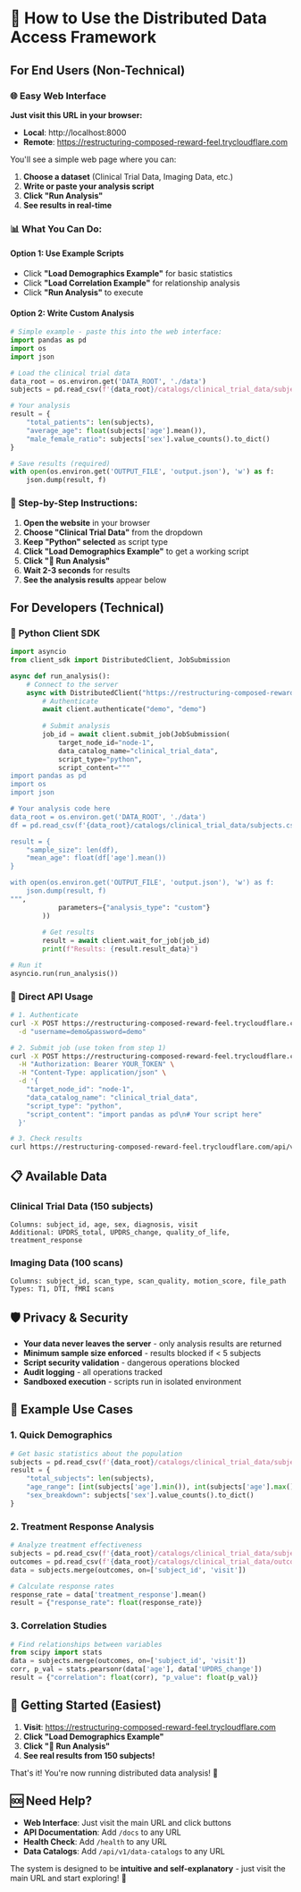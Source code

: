 # 🚀 How to Use the Distributed Data Access Framework

## For End Users (Non-Technical)

### 🌐 **Easy Web Interface**

**Just visit this URL in your browser:**
- **Local**: http://localhost:8000
- **Remote**: https://restructuring-composed-reward-feel.trycloudflare.com

You'll see a simple web page where you can:
1. **Choose a dataset** (Clinical Trial Data, Imaging Data, etc.)
2. **Write or paste your analysis script**
3. **Click "Run Analysis"**
4. **See results in real-time**

### 📊 **What You Can Do:**

#### **Option 1: Use Example Scripts**
- Click **"Load Demographics Example"** for basic statistics
- Click **"Load Correlation Example"** for relationship analysis
- Click **"Run Analysis"** to execute

#### **Option 2: Write Custom Analysis**
```python
# Simple example - paste this into the web interface:
import pandas as pd
import os
import json

# Load the clinical trial data
data_root = os.environ.get('DATA_ROOT', './data')
subjects = pd.read_csv(f'{data_root}/catalogs/clinical_trial_data/subjects.csv')

# Your analysis
result = {
    "total_patients": len(subjects),
    "average_age": float(subjects['age'].mean()),
    "male_female_ratio": subjects['sex'].value_counts().to_dict()
}

# Save results (required)
with open(os.environ.get('OUTPUT_FILE', 'output.json'), 'w') as f:
    json.dump(result, f)
```

### 🎯 **Step-by-Step Instructions:**

1. **Open the website** in your browser
2. **Choose "Clinical Trial Data"** from the dropdown
3. **Keep "Python" selected** as script type
4. **Click "Load Demographics Example"** to get a working script
5. **Click "🚀 Run Analysis"**
6. **Wait 2-3 seconds** for results
7. **See the analysis results** appear below

## For Developers (Technical)

### 🐍 **Python Client SDK**

```python
import asyncio
from client_sdk import DistributedClient, JobSubmission

async def run_analysis():
    # Connect to the server
    async with DistributedClient("https://restructuring-composed-reward-feel.trycloudflare.com") as client:
        # Authenticate
        await client.authenticate("demo", "demo")
        
        # Submit analysis
        job_id = await client.submit_job(JobSubmission(
            target_node_id="node-1",
            data_catalog_name="clinical_trial_data",
            script_type="python",
            script_content="""
import pandas as pd
import os
import json

# Your analysis code here
data_root = os.environ.get('DATA_ROOT', './data')
df = pd.read_csv(f'{data_root}/catalogs/clinical_trial_data/subjects.csv')

result = {
    "sample_size": len(df),
    "mean_age": float(df['age'].mean())
}

with open(os.environ.get('OUTPUT_FILE', 'output.json'), 'w') as f:
    json.dump(result, f)
""",
            parameters={"analysis_type": "custom"}
        ))
        
        # Get results
        result = await client.wait_for_job(job_id)
        print(f"Results: {result.result_data}")

# Run it
asyncio.run(run_analysis())
```

### 🔧 **Direct API Usage**

```bash
# 1. Authenticate
curl -X POST https://restructuring-composed-reward-feel.trycloudflare.com/api/v1/auth/token \
  -d "username=demo&password=demo"

# 2. Submit job (use token from step 1)
curl -X POST https://restructuring-composed-reward-feel.trycloudflare.com/api/v1/jobs \
  -H "Authorization: Bearer YOUR_TOKEN" \
  -H "Content-Type: application/json" \
  -d '{
    "target_node_id": "node-1",
    "data_catalog_name": "clinical_trial_data",
    "script_type": "python", 
    "script_content": "import pandas as pd\n# Your script here"
  }'

# 3. Check results
curl https://restructuring-composed-reward-feel.trycloudflare.com/api/v1/jobs/JOB_ID
```

## 📋 **Available Data**

### **Clinical Trial Data (150 subjects)**
```
Columns: subject_id, age, sex, diagnosis, visit
Additional: UPDRS_total, UPDRS_change, quality_of_life, treatment_response
```

### **Imaging Data (100 scans)**
```
Columns: subject_id, scan_type, scan_quality, motion_score, file_path
Types: T1, DTI, fMRI scans
```

## 🛡️ **Privacy & Security**

- **Your data never leaves the server** - only analysis results are returned
- **Minimum sample size enforced** - results blocked if < 5 subjects
- **Script security validation** - dangerous operations blocked
- **Audit logging** - all operations tracked
- **Sandboxed execution** - scripts run in isolated environment

## 🧪 **Example Use Cases**

### **1. Quick Demographics**
```python
# Get basic statistics about the population
subjects = pd.read_csv(f'{data_root}/catalogs/clinical_trial_data/subjects.csv')
result = {
    "total_subjects": len(subjects),
    "age_range": [int(subjects['age'].min()), int(subjects['age'].max())],
    "sex_breakdown": subjects['sex'].value_counts().to_dict()
}
```

### **2. Treatment Response Analysis**
```python
# Analyze treatment effectiveness
subjects = pd.read_csv(f'{data_root}/catalogs/clinical_trial_data/subjects.csv')
outcomes = pd.read_csv(f'{data_root}/catalogs/clinical_trial_data/outcomes.csv')
data = subjects.merge(outcomes, on=['subject_id', 'visit'])

# Calculate response rates
response_rate = data['treatment_response'].mean()
result = {"response_rate": float(response_rate)}
```

### **3. Correlation Studies**
```python
# Find relationships between variables
from scipy import stats
data = subjects.merge(outcomes, on=['subject_id', 'visit'])
corr, p_val = stats.pearsonr(data['age'], data['UPDRS_change'])
result = {"correlation": float(corr), "p_value": float(p_val)}
```

## 🚀 **Getting Started (Easiest)**

1. **Visit**: https://restructuring-composed-reward-feel.trycloudflare.com
2. **Click "Load Demographics Example"**
3. **Click "🚀 Run Analysis"**
4. **See real results from 150 subjects!**

That's it! You're now running distributed data analysis! 🎉

## 🆘 **Need Help?**

- **Web Interface**: Just visit the main URL and click buttons
- **API Documentation**: Add `/docs` to any URL
- **Health Check**: Add `/health` to any URL
- **Data Catalogs**: Add `/api/v1/data-catalogs` to any URL

The system is designed to be **intuitive and self-explanatory** - just visit the main URL and start exploring! 🌟

